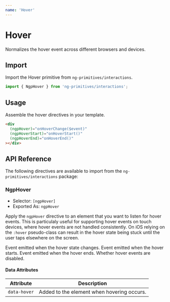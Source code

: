 ```yaml
---
name: 'Hover'
---
```


# Hover

Normalizes the hover event across different browsers and devices.

<docs-example name="hover"></docs-example>

## Import

Import the Hover primitive from `ng-primitives/interactions`.

```ts
import { NgpHover } from 'ng-primitives/interactions';
```

## Usage

Assemble the hover directives in your template.

```html
<div
  (ngpHover)="onHoverChange($event)"
  (ngpHoverStart)="onHoverStart()"
  (ngpHoverEnd)="onHoverEnd()"
></div>
```

## API Reference

The following directives are available to import from the `ng-primitives/interactions` package:

### NgpHover

- Selector: `[ngpHover]`
- Exported As: `ngpHover`

Apply the `ngpHover` directive to an element that you want to listen for hover events. This is particulaly useful for supporting hover events on touch devices, where hover events are not handled consistently. On iOS relying on the `:hover` pseudo-class can result in the hover state being stuck until the user taps elsewhere on the screen.

<prop-details name="ngpHover" type="OutputEmitterRef<boolean>">
  Event emitted when the hover state changes.
</prop-details>

<prop-details name="ngpHoverStart" type="OutputEmitterRef<void>">
  Event emitted when the hover starts.
</prop-details>

<prop-details name="ngpHoverEnd" type="OutputEmitterRef<void>">
  Event emitted when the hover ends.
</prop-details>

<prop-details name="ngpHoverDisabled" type="boolean" default="false">
  Whether hover events are disabled.
</prop-details>

#### Data Attributes

| Attribute    | Description                                |
| ------------ | ------------------------------------------ |
| `data-hover` | Added to the element when hovering occurs. |
